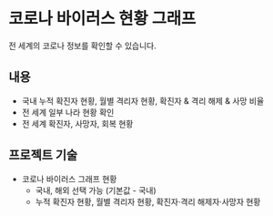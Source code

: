# 코로나 바이러스 현황 그래프
전 세계의 코로나 정보를 확인할 수 있습니다.

## 내용
* 국내 누적 확진자 현황, 월별 격리자 현황, 확진자 & 격리 해제 & 사망 비율
* 전 세계 일부 나라 현황 확인
* 전 세계 확진자, 사망자, 회복 현황

## 프로젝트 기술
* 코로나 바이러스 그래프 현황   
    * 국내, 해외 선택 가능 (기본값 - 국내)
    * 누적 확진자 현황, 월별 격리자 현황, 확진자·격리 해제자·사망자 현황   